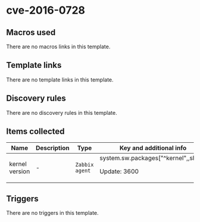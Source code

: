 # cve-2016-0728

## Macros used

There are no macros links in this template.

## Template links

There are no template links in this template.

## Discovery rules

There are no discovery rules in this template.

## Items collected

|Name|Description|Type|Key and additional info|
|----|-----------|----|----|
|kernel version|<p>-</p>|`Zabbix agent`|system.sw.packages["^kernel",,short]<p>Update: 3600</p>|


## Triggers

There are no triggers in this template.

